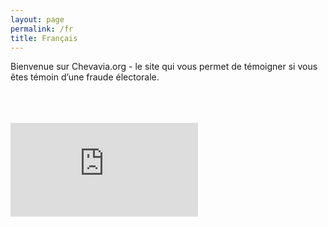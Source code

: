 ```yaml
---
layout: page
permalink: /fr
title: Français
---
```


Bienvenue sur Chevavia.org - le site qui vous permet de témoigner si vous êtes témoin d’une fraude électorale.

<br/>
<br/>
<br/>

<iframe src="https://mauritanie.ushahidi.io/posts/create/1" frameborder="0" allowfullscreen></iframe>

